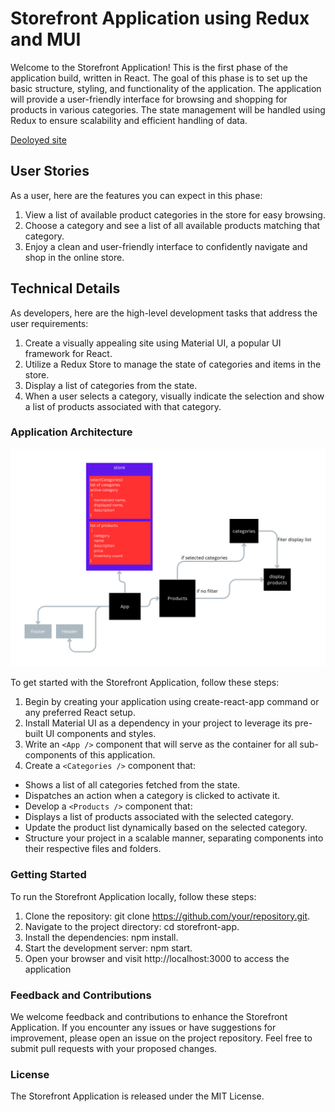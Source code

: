 # Storefront Application using Redux and MUI

Welcome to the Storefront Application! This is the first phase of the application build, written in React. The goal of this phase is to set up the basic structure, styling, and functionality of the application. The application will provide a user-friendly interface for browsing and shopping for products in various categories. The state management will be handled using Redux to ensure scalability and efficient handling of data.

[Deoloyed site]('https://main--transcendent-monstera-1d9151.netlify.app/')

## User Stories

As a user, here are the features you can expect in this phase:

1. View a list of available product categories in the store for easy browsing.
2. Choose a category and see a list of all available products matching that category.
3. Enjoy a clean and user-friendly interface to confidently navigate and shop in the online store.

## Technical Details

As developers, here are the high-level development tasks that address the user requirements:

1. Create a visually appealing site using Material UI, a popular UI framework for React.
2. Utilize a Redux Store to manage the state of categories and items in the store.
3. Display a list of categories from the state.
4. When a user selects a category, visually indicate the selection and show a list of products associated with that category.

### Application Architecture

![UML for storefront app](UML/store-app.png)

To get started with the Storefront Application, follow these steps:

1. Begin by creating your application using create-react-app command or any preferred React setup.
2. Install Material UI as a dependency in your project to leverage its pre-built UI components and styles.
3. Write an `<App />` component that will serve as the container for all sub-components of this application.
4. Create a `<Categories />` component that:

- Shows a list of all categories fetched from the state.
- Dispatches an action when a category is clicked to activate it.
- Develop a `<Products />` component that:
- Displays a list of products associated with the selected category.
- Update the product list dynamically based on the selected category.
- Structure your project in a scalable manner, separating components into their respective files and folders.

### Getting Started

To run the Storefront Application locally, follow these steps:

1. Clone the repository: git clone https://github.com/your/repository.git.
2. Navigate to the project directory: cd storefront-app.
3. Install the dependencies: npm install.
4. Start the development server: npm start.
5. Open your browser and visit http://localhost:3000 to access the application

### Feedback and Contributions

We welcome feedback and contributions to enhance the Storefront Application. If you encounter any issues or have suggestions for improvement, please open an issue on the project repository. Feel free to submit pull requests with your proposed changes.

### License

The Storefront Application is released under the MIT License.




